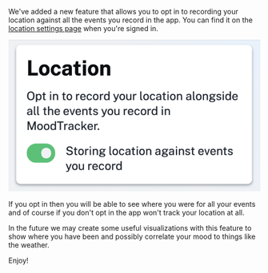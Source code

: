 We've added a new feature that allows you to opt in to recording your location against all the events you record in the app. You can find it on the [location settings page](http://localhost:1234/settings/location) when you're signed in.

![Screenshot of the location recording toggle](./screenshot.png "Screenshot of the location recording toggle")

If you opt in then you will be able to see where you were for all your events and of course if you don't opt in the app won't track your location at all.

In the future we may create some useful visualizations with this feature to show where you have been and possibly correlate your mood to things like the weather.

Enjoy!
